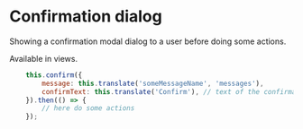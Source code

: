 # Confirmation dialog

Showing a confirmation modal dialog to a user before doing some actions.

Available in views.

```js
    this.confirm({
        message: this.translate('someMessageName', 'messages'),
        confirmText: this.translate('Confirm'), // text of the confirmation button
    }).then(() => {
        // here do some actions
    });
```
